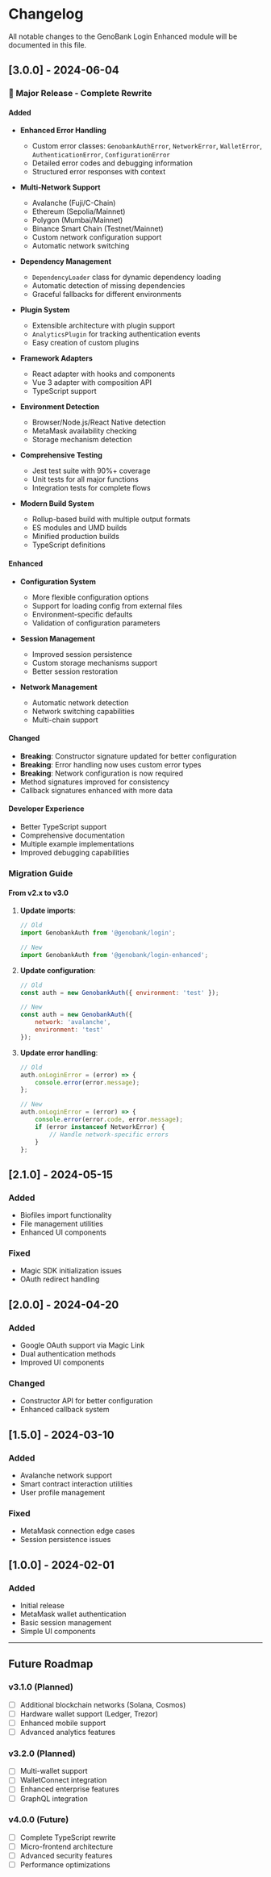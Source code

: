 # Changelog

All notable changes to the GenoBank Login Enhanced module will be documented in this file.

## [3.0.0] - 2024-06-04

### 🎉 Major Release - Complete Rewrite

#### Added
- **Enhanced Error Handling**
  - Custom error classes: `GenobankAuthError`, `NetworkError`, `WalletError`, `AuthenticationError`, `ConfigurationError`
  - Detailed error codes and debugging information
  - Structured error responses with context

- **Multi-Network Support**
  - Avalanche (Fuji/C-Chain)
  - Ethereum (Sepolia/Mainnet)
  - Polygon (Mumbai/Mainnet)
  - Binance Smart Chain (Testnet/Mainnet)
  - Custom network configuration support
  - Automatic network switching

- **Dependency Management**
  - `DependencyLoader` class for dynamic dependency loading
  - Automatic detection of missing dependencies
  - Graceful fallbacks for different environments

- **Plugin System**
  - Extensible architecture with plugin support
  - `AnalyticsPlugin` for tracking authentication events
  - Easy creation of custom plugins

- **Framework Adapters**
  - React adapter with hooks and components
  - Vue 3 adapter with composition API
  - TypeScript support

- **Environment Detection**
  - Browser/Node.js/React Native detection
  - MetaMask availability checking
  - Storage mechanism detection

- **Comprehensive Testing**
  - Jest test suite with 90%+ coverage
  - Unit tests for all major functions
  - Integration tests for complete flows

- **Modern Build System**
  - Rollup-based build with multiple output formats
  - ES modules and UMD builds
  - Minified production builds
  - TypeScript definitions

#### Enhanced
- **Configuration System**
  - More flexible configuration options
  - Support for loading config from external files
  - Environment-specific defaults
  - Validation of configuration parameters

- **Session Management**
  - Improved session persistence
  - Custom storage mechanisms support
  - Better session restoration

- **Network Management**
  - Automatic network detection
  - Network switching capabilities
  - Multi-chain support

#### Changed
- **Breaking**: Constructor signature updated for better configuration
- **Breaking**: Error handling now uses custom error types
- **Breaking**: Network configuration is now required
- Method signatures improved for consistency
- Callback signatures enhanced with more data

#### Developer Experience
- Better TypeScript support
- Comprehensive documentation
- Multiple example implementations
- Improved debugging capabilities

### Migration Guide

#### From v2.x to v3.0

1. **Update imports**:
   ```javascript
   // Old
   import GenobankAuth from '@genobank/login';
   
   // New
   import GenobankAuth from '@genobank/login-enhanced';
   ```

2. **Update configuration**:
   ```javascript
   // Old
   const auth = new GenobankAuth({ environment: 'test' });
   
   // New
   const auth = new GenobankAuth({ 
       network: 'avalanche',
       environment: 'test' 
   });
   ```

3. **Update error handling**:
   ```javascript
   // Old
   auth.onLoginError = (error) => {
       console.error(error.message);
   };
   
   // New
   auth.onLoginError = (error) => {
       console.error(error.code, error.message);
       if (error instanceof NetworkError) {
           // Handle network-specific errors
       }
   };
   ```

## [2.1.0] - 2024-05-15

### Added
- Biofiles import functionality
- File management utilities
- Enhanced UI components

### Fixed
- Magic SDK initialization issues
- OAuth redirect handling

## [2.0.0] - 2024-04-20

### Added
- Google OAuth support via Magic Link
- Dual authentication methods
- Improved UI components

### Changed
- Constructor API for better configuration
- Enhanced callback system

## [1.5.0] - 2024-03-10

### Added
- Avalanche network support
- Smart contract interaction utilities
- User profile management

### Fixed
- MetaMask connection edge cases
- Session persistence issues

## [1.0.0] - 2024-02-01

### Added
- Initial release
- MetaMask wallet authentication
- Basic session management
- Simple UI components

---

## Future Roadmap

### v3.1.0 (Planned)
- [ ] Additional blockchain networks (Solana, Cosmos)
- [ ] Hardware wallet support (Ledger, Trezor)
- [ ] Enhanced mobile support
- [ ] Advanced analytics features

### v3.2.0 (Planned)
- [ ] Multi-wallet support
- [ ] WalletConnect integration
- [ ] Enhanced enterprise features
- [ ] GraphQL integration

### v4.0.0 (Future)
- [ ] Complete TypeScript rewrite
- [ ] Micro-frontend architecture
- [ ] Advanced security features
- [ ] Performance optimizations